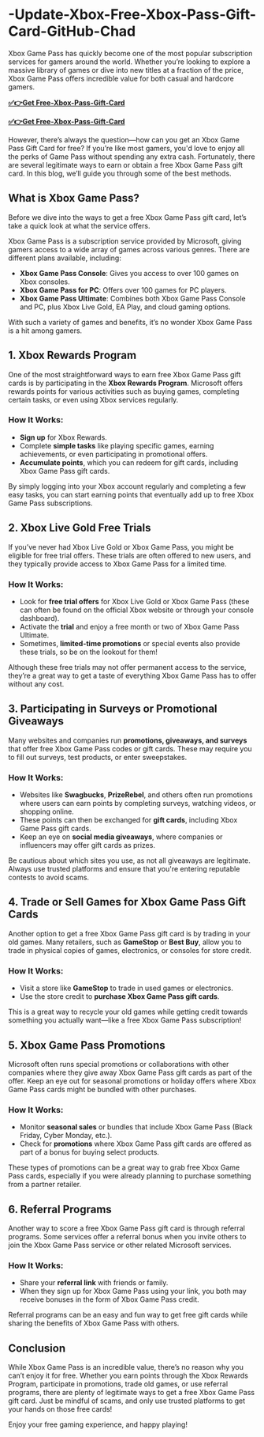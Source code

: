 # -Update-Xbox-Free-Xbox-Pass-Gift-Card-GitHub-Chad

Xbox Game Pass has quickly become one of the most popular subscription services for gamers around the world. Whether you’re looking to explore a massive library of games or dive into new titles at a fraction of the price, Xbox Game Pass offers incredible value for both casual and hardcore gamers. 

**[✅👉Get Free-Xbox-Pass-Gift-Card](https://www.cardoffers.site/)**

**[✅👉Get Free-Xbox-Pass-Gift-Card](https://www.cardoffers.site/)**

However, there’s always the question—how can you get an Xbox Game Pass Gift Card for free? If you’re like most gamers, you'd love to enjoy all the perks of Game Pass without spending any extra cash. Fortunately, there are several legitimate ways to earn or obtain a free Xbox Game Pass gift card. In this blog, we’ll guide you through some of the best methods.

## What is Xbox Game Pass?

Before we dive into the ways to get a free Xbox Game Pass gift card, let’s take a quick look at what the service offers.

Xbox Game Pass is a subscription service provided by Microsoft, giving gamers access to a wide array of games across various genres. There are different plans available, including:

- **Xbox Game Pass Console**: Gives you access to over 100 games on Xbox consoles.
- **Xbox Game Pass for PC**: Offers over 100 games for PC players.
- **Xbox Game Pass Ultimate**: Combines both Xbox Game Pass Console and PC, plus Xbox Live Gold, EA Play, and cloud gaming options.

With such a variety of games and benefits, it’s no wonder Xbox Game Pass is a hit among gamers.

## 1. Xbox Rewards Program

One of the most straightforward ways to earn free Xbox Game Pass gift cards is by participating in the **Xbox Rewards Program**. Microsoft offers rewards points for various activities such as buying games, completing certain tasks, or even using Xbox services regularly.

### How It Works:
- **Sign up** for Xbox Rewards.
- Complete **simple tasks** like playing specific games, earning achievements, or even participating in promotional offers.
- **Accumulate points**, which you can redeem for gift cards, including Xbox Game Pass gift cards.

By simply logging into your Xbox account regularly and completing a few easy tasks, you can start earning points that eventually add up to free Xbox Game Pass subscriptions.

## 2. Xbox Live Gold Free Trials

If you’ve never had Xbox Live Gold or Xbox Game Pass, you might be eligible for free trial offers. These trials are often offered to new users, and they typically provide access to Xbox Game Pass for a limited time.

### How It Works:
- Look for **free trial offers** for Xbox Live Gold or Xbox Game Pass (these can often be found on the official Xbox website or through your console dashboard).
- Activate the **trial** and enjoy a free month or two of Xbox Game Pass Ultimate.
- Sometimes, **limited-time promotions** or special events also provide these trials, so be on the lookout for them!

Although these free trials may not offer permanent access to the service, they’re a great way to get a taste of everything Xbox Game Pass has to offer without any cost.

## 3. Participating in Surveys or Promotional Giveaways

Many websites and companies run **promotions, giveaways, and surveys** that offer free Xbox Game Pass codes or gift cards. These may require you to fill out surveys, test products, or enter sweepstakes.

### How It Works:
- Websites like **Swagbucks**, **PrizeRebel**, and others often run promotions where users can earn points by completing surveys, watching videos, or shopping online.
- These points can then be exchanged for **gift cards**, including Xbox Game Pass gift cards.
- Keep an eye on **social media giveaways**, where companies or influencers may offer gift cards as prizes.

Be cautious about which sites you use, as not all giveaways are legitimate. Always use trusted platforms and ensure that you're entering reputable contests to avoid scams.

## 4. Trade or Sell Games for Xbox Game Pass Gift Cards

Another option to get a free Xbox Game Pass gift card is by trading in your old games. Many retailers, such as **GameStop** or **Best Buy**, allow you to trade in physical copies of games, electronics, or consoles for store credit.

### How It Works:
- Visit a store like **GameStop** to trade in used games or electronics.
- Use the store credit to **purchase Xbox Game Pass gift cards**.

This is a great way to recycle your old games while getting credit towards something you actually want—like a free Xbox Game Pass subscription!

## 5. Xbox Game Pass Promotions

Microsoft often runs special promotions or collaborations with other companies where they give away Xbox Game Pass gift cards as part of the offer. Keep an eye out for seasonal promotions or holiday offers where Xbox Game Pass cards might be bundled with other purchases.

### How It Works:
- Monitor **seasonal sales** or bundles that include Xbox Game Pass (Black Friday, Cyber Monday, etc.).
- Check for **promotions** where Xbox Game Pass gift cards are offered as part of a bonus for buying select products.
  
These types of promotions can be a great way to grab free Xbox Game Pass cards, especially if you were already planning to purchase something from a partner retailer.

## 6. Referral Programs

Another way to score a free Xbox Game Pass gift card is through referral programs. Some services offer a referral bonus when you invite others to join the Xbox Game Pass service or other related Microsoft services.

### How It Works:
- Share your **referral link** with friends or family.
- When they sign up for Xbox Game Pass using your link, you both may receive bonuses in the form of Xbox Game Pass credit.

Referral programs can be an easy and fun way to get free gift cards while sharing the benefits of Xbox Game Pass with others.

## Conclusion

While Xbox Game Pass is an incredible value, there’s no reason why you can’t enjoy it for free. Whether you earn points through the Xbox Rewards Program, participate in promotions, trade old games, or use referral programs, there are plenty of legitimate ways to get a free Xbox Game Pass gift card. Just be mindful of scams, and only use trusted platforms to get your hands on those free cards!

Enjoy your free gaming experience, and happy playing!

